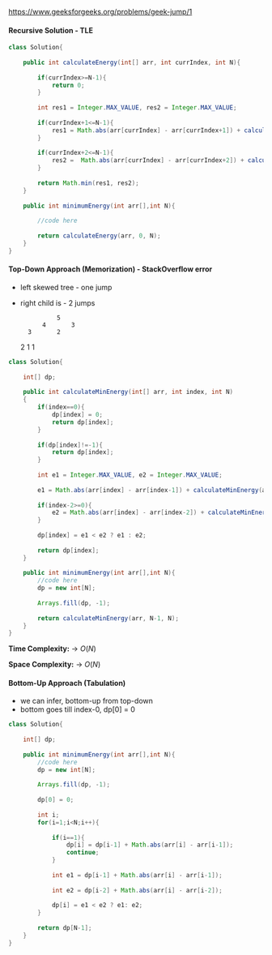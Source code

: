 https://www.geeksforgeeks.org/problems/geek-jump/1

#### Recursive Solution - TLE

```java
class Solution{
    
    public int calculateEnergy(int[] arr, int currIndex, int N){
        
        if(currIndex>=N-1){
            return 0;
        }
        
        int res1 = Integer.MAX_VALUE, res2 = Integer.MAX_VALUE;
        
        if(currIndex+1<=N-1){
            res1 = Math.abs(arr[currIndex] - arr[currIndex+1]) + calculateEnergy(arr, currIndex + 1, N);
        }
        
        if(currIndex+2<=N-1){
            res2 =  Math.abs(arr[currIndex] - arr[currIndex+2]) + calculateEnergy(arr, currIndex + 2, N);
        }
        
        return Math.min(res1, res2);
    }
    
    public int minimumEnergy(int arr[],int N){
        
        //code here
        
        return calculateEnergy(arr, 0, N);
    }
}
```

#### Top-Down Approach (Memorization) - StackOverflow error 

* left skewed tree - one jump
* right child is - 2 jumps

                5
            4       3
        3       2
    2       1
1


```java
class Solution{
    
    int[] dp;
    
    public int calculateMinEnergy(int[] arr, int index, int N)
    {
        if(index==0){
            dp[index] = 0;
            return dp[index];
        }
        
        if(dp[index]!=-1){
            return dp[index];
        }
        
        int e1 = Integer.MAX_VALUE, e2 = Integer.MAX_VALUE;
        
        e1 = Math.abs(arr[index] - arr[index-1]) + calculateMinEnergy(arr, index-1, N);
        
        if(index-2>=0){
            e2 = Math.abs(arr[index] - arr[index-2]) + calculateMinEnergy(arr, index-2, N);
        }
        
        dp[index] = e1 < e2 ? e1 : e2;
        
        return dp[index];
    }
    
    public int minimumEnergy(int arr[],int N){
        //code here
        dp = new int[N];
        
        Arrays.fill(dp, -1);
        
        return calculateMinEnergy(arr, N-1, N);
    }
}
```

**Time Complexity:** &rarr; $O(N)$

**Space Complexity:** &rarr; $O(N)$


#### Bottom-Up Approach (Tabulation)

* we can infer, bottom-up from top-down
* bottom goes till index-0, dp[0] = 0

```java
class Solution{
    
    int[] dp;
    
    public int minimumEnergy(int arr[],int N){
        //code here
        dp = new int[N];
        
        Arrays.fill(dp, -1);
        
        dp[0] = 0;
        
        int i;
        for(i=1;i<N;i++){
            
            if(i==1){
                dp[i] = dp[i-1] + Math.abs(arr[i] - arr[i-1]);
                continue;
            }
            
            int e1 = dp[i-1] + Math.abs(arr[i] - arr[i-1]);
            
            int e2 = dp[i-2] + Math.abs(arr[i] - arr[i-2]);
            
            dp[i] = e1 < e2 ? e1: e2;
        }
        
        return dp[N-1];
    }
}
```


